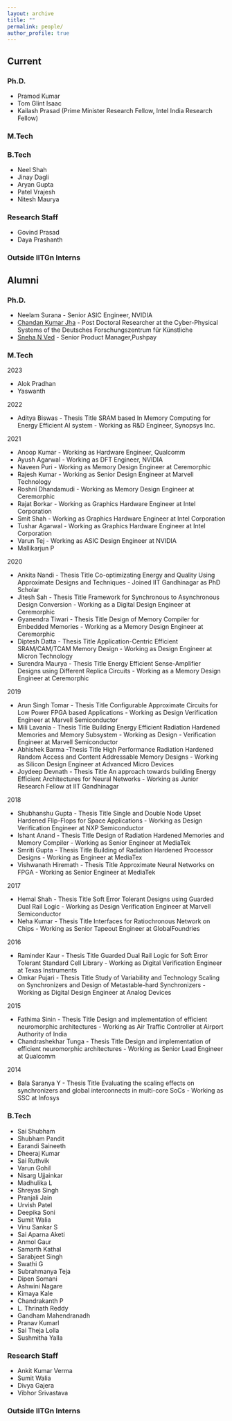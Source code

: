```yaml
---
layout: archive
title: ""
permalink: people/
author_profile: true
---
```


## Current
### Ph.D.
- Pramod Kumar
- Tom Glint Isaac
- Kailash Prasad (Prime Minister Research Fellow, Intel India Research Fellow)

### M.Tech




### B.Tech
- Neel Shah
- Jinay Dagli
- Aryan Gupta
- Patel Vrajesh
- Nitesh Maurya

### Research Staff
- Govind Prasad
- Daya Prashanth

### Outside IITGn Interns

## Alumni 

### Ph.D.
- Neelam Surana - Senior ASIC Engineer, NVIDIA
- [Chandan Kumar Jha](https://chajha.github.io/) - Post Doctoral Researcher at the Cyber-Physical Systems of the Deutsches Forschungszentrum für Künstliche
- [Sneha N Ved](https://www.linkedin.com/in/sneha-ved/) - Senior Product Manager,Pushpay

### M.Tech
2023
- Alok Pradhan
- Yaswanth

2022
- Aditya Biswas - Thesis Title SRAM based In Memory Computing for Energy Efficient AI system - Working as R&D Engineer, Synopsys Inc.

2021
- Anoop Kumar - Working as Hardware Engineer, Qualcomm
- Ayush Agarwal - Working as DFT Engineer, NVIDIA
- Naveen Puri - Working as Memory Design Engineer at Ceremorphic
- Rajesh Kumar - Working as Senior Design Engineer at Marvell Technology
- Roshni Dhandamudi - Working as Memory Design Engineer at Ceremorphic
- Rajat Borkar - Working as Graphics Hardware Engineer at Intel Corporation
- Smit Shah - Working as Graphics Hardware Engineer at Intel Corporation
- Tushar Agarwal - Working as Graphics Hardware Engineer at Intel Corporation
- Varun Tej - Working as ASIC Design Engineer at NVIDIA
- Mallikarjun P

2020
- Ankita Nandi - Thesis Title Co-optimizating Energy and Quality Using Approximate Designs and Techniques - Joined IIT Gandhinagar as PhD Scholar
- Jitesh Sah - Thesis Title Framework for Synchronous to Asynchronous Design Conversion - Working as a Digital Design Engineer at Ceremorphic
- Gyanendra Tiwari - Thesis Title Design of Memory Compiler for Embedded Memories - Working as a Memory Design Engineer at Ceremorphic
- Diptesh Datta - Thesis Title Application-Centric Efficient SRAM/CAM/TCAM Memory Design - Working as Design Engineer at Micron Technology
- Surendra Maurya - Thesis Title Energy Efficient Sense-Amplifier Designs using Different Replica Circuits - Working as a Memory Design Engineer at Ceremorphic

2019
- Arun Singh Tomar - Thesis Title Configurable Approximate Circuits for Low Power FPGA based Applications - Working as Design Verification Engineer at Marvell Semiconductor
- Mili Lavania - Thesis Title Building Energy Efficient Radiation Hardened Memories and Memory Subsystem - Working as Design - Verification Engineer at Marvell Semiconductor
- Abhishek Barma -Thesis Title High Performance Radiation Hardened Random Access and Content Addressable Memory Designs - Working as Silicon Design Engineer at Advanced Micro Devices
- Joydeep Devnath - Thesis Title An approach towards building Energy Efficient Architectures for Neural Networks - Working as Junior Research Fellow at IIT Gandhinagar

2018
- Shubhanshu Gupta - Thesis Title Single and Double Node Upset Hardened Flip-Flops for Space Applications - Working as Design Verification Engineer at NXP Semiconductor
- Ishant Anand - Thesis Title Design of Radiation Hardened Memories and Memory Compiler - Working as Senior Engineer at MediaTek
- Smriti Gupta - Thesis Title Building of Radiation Hardened Processor Designs - Working as Engineer at MediaTex
- Vishwanath Hiremath - Thesis Title Approximate Neural Networks on FPGA - Working as Senior Engineer at MediaTek

2017
- Hemal Shah - Thesis Title Soft Error Tolerant Designs using Guarded Dual Rail Logic - Working as Design Verification Engineer at Marvell Semiconductor
- Neha Kumar - Thesis Title Interfaces for Ratiochronous Network on Chips - Working as Senior Tapeout Engineer at GlobalFoundries

2016
- Raminder Kaur - Thesis Title Guarded Dual Rail Logic for Soft Error Tolerant Standard Cell Library - Working as Digital Verification Engineer at Texas Instruments
- Omkar Pujari - Thesis Title Study of Variability and Technology Scaling on  Synchronizers and Design of Metastable-hard Synchronizers - Working as Digital Design Engineer at Analog Devices

2015
- Fathima Sinin - Thesis Title Design and implementation of efficient neuromorphic architectures - Working as Air Traffic Controller at Airport Authority of India
- Chandrashekhar Tunga - Thesis Title Design and implementation of efficient neuromorphic architectures - Working as Senior Lead Engineer at Qualcomm

2014

- Bala Saranya Y - Thesis Title Evaluating the scaling effects on synchronizers and global interconnects in multi-core SoCs - Working as SSC at Infosys

### B.Tech
- Sai Shubham
- Shubham Pandit
- Earandi Saineeth
- Dheeraj Kumar
- Sai Ruthvik
- Varun Gohil
- Nisarg Ujjainkar
- Madhulika L
- Shreyas Singh
- Pranjali Jain
- Urvish Patel
- Deepika Soni
- Sumit Walia
- Vinu Sankar S
- Sai Aparna Aketi
- Anmol Gaur
- Samarth Kathal
- Sarabjeet Singh
- Swathi G
- Subrahmanya Teja
- Dipen Somani
- Ashwini Nagare
- Kimaya Kale
- Chandrakanth P
- L. Thrinath Reddy
- Gandham Mahendranadh
- Pranav Kumarl
- Sai Theja Lolla
- Sushmitha Yalla

### Research Staff
- Ankit Kumar Verma
- Sumit Walia
- Divya Gajera
- Vibhor Srivastava

### Outside IITGn Interns